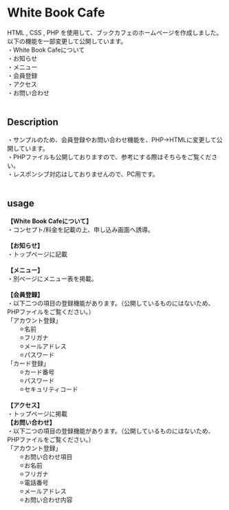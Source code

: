 # White Book Cafe
HTML , CSS  , PHP を使用して、ブックカフェのホームページを作成しました。<br>
以下の機能を一部変更して公開しています。<br>
・White Book Cafeについて<br>
・お知らせ<br>
・メニュー<br>
・会員登録<br>
・アクセス<br>
・お問い合わせ<br>
<br>
## Description
・サンプルのため、会員登録やお問い合わせ機能を、PHP→HTMLに変更して公開しています。<br>
・PHPファイルも公開しておりますので、参考にする際はそちらをご覧ください。<br>
・レスポンシブ対応はしておりませんので、PC用です。<br>
<br>

## usage
__【White Book Cafeについて】__<br>
・コンセプト/料金を記載の上、申し込み画面へ誘導。<br>
<br>
__【お知らせ】__<br>
・トップページに記載<br>
<br>
__【メニュー】__<br>
・別ページにメニュー表を掲載。<br>
<br>
__【会員登録】__<br>
・以下二つの項目の登録機能があります。（公開しているものにはないため、PHPファイルをご覧ください。）<br>
「アカウント登録」<br>
&emsp;&emsp;⚪︎名前<br>
&emsp;&emsp;⚪︎フリガナ<br>
&emsp;&emsp;⚪︎メールアドレス<br>
&emsp;&emsp;⚪︎パスワード<br>
「カード登録」<br>
&emsp;&emsp;⚪︎カード番号<br>
&emsp;&emsp;⚪︎パスワード<br>
&emsp;&emsp;⚪︎セキュリティコード<br>
<br>
__【アクセス】__<br>
・トップページに掲載<br>
__【お問い合わせ】__<br>
・以下二つの項目の登録機能があります。（公開しているものにはないため、PHPファイルをご覧ください。）<br>
「アカウント登録」<br>
&emsp;&emsp;⚪︎お問い合わせ項目<br>
&emsp;&emsp;⚪︎お名前<br>
&emsp;&emsp;⚪︎フリガナ<br>
&emsp;&emsp;⚪︎電話番号<br>
&emsp;&emsp;⚪︎メールアドレス<br>
&emsp;&emsp;⚪︎お問い合わせ内容<br>
